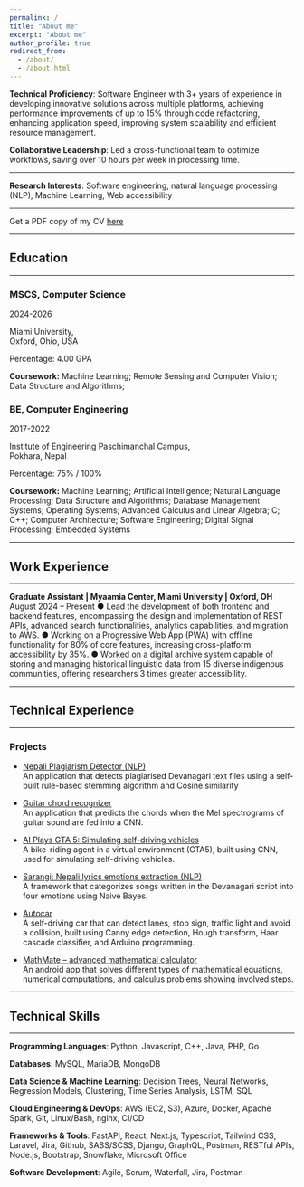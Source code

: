 ```yaml
---
permalink: /
title: "About me"
excerpt: "About me"
author_profile: true
redirect_from: 
  - /about/
  - /about.html
---
```


<!--
# Prakriti Adhikari
 -->

<!--
Graduate Research Assisstant, <br>
[Rochester Institute of Technology](https://www.rit.edu), New York
 -->
**Technical Proficiency**: Software Engineer with 3+ years of experience in developing innovative solutions across multiple platforms, achieving performance improvements of up to 15% through code refactoring, enhancing application speed, improving system scalability and efficient resource management.

**Collaborative Leadership**: Led a cross-functional team to optimize workflows, saving over 10 hours per week in processing time.

---

**Research Interests**: Software engineering, natural language processing (NLP), Machine Learning, Web accessibility

---

Get a PDF copy of my CV [here](/files/CV_PrakritiAdhikari_current.pdf)

---

## Education

---

### MSCS, Computer Science

2024-2026

Miami University, <br>
Oxford, Ohio, USA

Percentage: 4.00 GPA

**Coursework:** Machine Learning; Remote Sensing and Computer Vision; Data Structure and Algorithms;

### BE, Computer Engineering

2017-2022

Institute of Engineering Paschimanchal Campus, <br>
Pokhara, Nepal

Percentage: 75% / 100%

**Coursework:** Machine Learning; Artificial Intelligence; Natural Language Processing; Data Structure and Algorithms;
Database Management Systems; Operating Systems; Advanced Calculus and Linear Algebra; C; C++; Computer Architecture;
Software Engineering; Digital Signal Processing; Embedded Systems

---

## Work Experience

---
**Graduate Assistant | Myaamia Center, Miami University | Oxford, OH**      August 2024 – Present
● Lead the development of both frontend and backend features, encompassing the design and implementation of REST APIs, advanced search functionalities, analytics capabilities, and migration to AWS.
● Working on a Progressive Web App (PWA) with offline functionality for 80% of core features, increasing cross-platform accessibility by 35%.
● Worked on a digital archive system capable of storing and managing historical linguistic data from 15 diverse indigenous communities, offering researchers 3 times greater accessibility.





---

## Technical Experience

---

### Projects

- [Nepali Plagiarism Detector (NLP)](https://github.com/ayushkumarshah/Nepali_Plagiarism_Detection)<br>
An application that detects plagiarised Devanagari text files using a self-built rule-based stemming algorithm and
Cosine similarity

- [Guitar chord recognizer](https://github.com/ayushkumarshah/Guitar-Chords-recognition)<br>
An application that predicts the chords when the Mel spectrograms of guitar sound are fed into a CNN.

- [AI Plays GTA 5: Simulating self-driving vehicles](https://github.com/ayushkumarshah/AI-Plays-GTA5)<br>
A bike-riding agent in a virtual environment (GTA5), built using CNN, used for simulating self-driving vehicles.
 
- [Sarangi: Nepali lyrics emotions extraction (NLP)](https://github.com/ayushkumarshah/sarangi)<br>
A framework that categorizes songs written in the Devanagari script into four emotions using Naive Bayes.

- [Autocar](https://github.com/ayushkumarshah/autocar/)<br>
  A self-driving car that can detect lanes, stop sign, traffic light and avoid a collision, built using Canny edge
detection, Hough transform, Haar cascade classifier, and Arduino programming.
 
- [MathMate – advanced mathematical calculator](https://github.com/ayushkumarshah/MathMate)<br>
An android app that solves different types of mathematical equations, numerical computations, and calculus
problems showing involved steps.

---

## Technical Skills

---
**Programming Languages**: Python, Javascript, C++, Java, PHP, Go

**Databases**: MySQL, MariaDB, MongoDB

**Data Science & Machine Learning**: Decision Trees, Neural Networks, Regression Models, Clustering, Time Series
Analysis, LSTM, SQL

**Cloud Engineering & DevOps**: AWS (EC2, S3), Azure, Docker, Apache Spark, Git, Linux/Bash, nginx, CI/CD

**Frameworks & Tools**: FastAPI, React, Next.js, Typescript, Tailwind CSS, Laravel, Jira, Github, SASS/SCSS, Django, GraphQL, Postman, RESTful APIs, Node.js, Bootstrap, Snowflake, Microsoft Office

**Software Development**: Agile, Scrum, Waterfall, Jira, Postman

